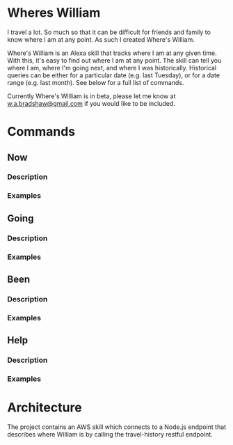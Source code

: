 # Wheres William
I travel a lot. So much so that it can be difficult for friends and family to know where I am at any point. As such I created Where's William. 

Where's William is an Alexa skill that tracks where I am at any given time. With this, it's easy to find out where I am at any point. The skill can tell you where I am, where I'm going next, and where I was historically. Historical queries can be either for a particular date (e.g. last Tuesday), or for a date range (e.g. last month). See below for a full list of commands.

Currently Where's William is in beta, please let me know at w.a.bradshaw@gmail.com if you would like to be included.

# Commands

## Now
### Description

### Examples


## Going
### Description

### Examples


## Been
### Description

### Examples

## Help
### Description

### Examples


# Architecture

The project contains an AWS skill which connects to a Node.js endpoint that describes where William is by calling the travel-history restful endpoint.
